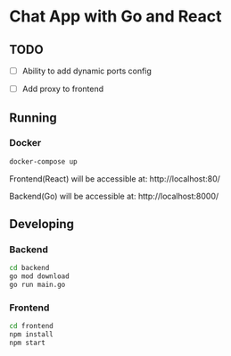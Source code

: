 # Chat App with Go and React

## TODO

- [ ] Ability to add dynamic ports config
- [ ] Add proxy to frontend


## Running

### Docker

```bash
docker-compose up
```

Frontend(React) will be accessible at: http://localhost:80/

Backend(Go) will be accessible at: http://localhost:8000/

## Developing

### Backend

```bash
cd backend
go mod download
go run main.go
```

### Frontend

```bash
cd frontend
npm install
npm start
```